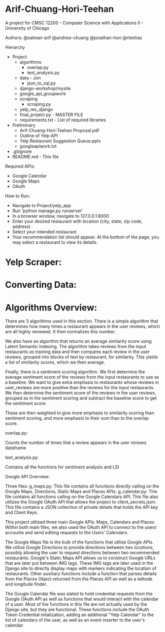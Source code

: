 # Arif-Chuang-Hori-Teehan

A project for CMSC 12200 - Computer Science with Applications II - University of Chicago

Authors: @salman-arif @andrew-chuang @jonathan-hori @rteehas

Hierarchy
- Project
	- algorithms
		- overlap.py
		- text_analysis.py
	- data - Jon
		- json_to_sql.py
	- django-workshop/mysite
	- google_api_groupwork
	- scraping
		- scraping.py
	- yelp_rec_django
	- final_project.py - MASTER FILE
	- requirements.txt - List of required libraries
- Preliminary
	- Arif-Chuang-Hori-Teehan Proposal.pdf
	- Outline of Yelp API
	- Yelp Restaurant Suggestion Queue.pptx
	- googleapiwork.txt
- .gitignore
- README.md - This file

Required APIs:
- Google Calendar
- Google Maps
- OAuth

How to Run:
- Navigate to Project/yelp_app
- Run 'python manage.py runserver'
- In a browser window, navigate to 127.0.0.1:8000
- Enter your desired restaurant with location (city, state, zip code, address)
- Select your intended restaurant
- Your recommendation list should appear. At the bottom of the page, you may select a 
	restaurant to view its details.
	
# Yelp Scraper:

# Converting Data:



# Algorithms Overview:

There are 3 algorithms used in this section. There is a simple algorithm that 
determines how many times a restaurant appears in the user reviews, which are 
all highly reviewed. It then normalizes this number. 

We also have an algorithm that returns an average similarity score using Latent 
Semantic Indexing. The algorithm takes reviews from the input restaurants as 
training data and then compares each review in the user reviews, grouped into 
blocks of text by restaurant, for similarity. This yields a list of similarity 
scores, which we then average. 

Finally, there is a sentiment scoring algorithm. We first determine the average 
sentiment score of the reviews from the input restaurants to use as a baseline.
We want to give extra emphasis to restaurants whose reviews in user_reviews are 
more positive than the reviews for the input restaurants. We then determine the
sentiment score of the reviews in the user reviews, grouped as in the sentiment 
scoring and subtract the baseline score to get the sentiment score. 

These are then weighted to give more emphasis to similarity scoring than 
sentiment scoring, and more emphasis to their sum than to the overlap score.

overlap.py:

Counts the number of times that a review appears in the user reviews dataframe

text_analysis.py:

Contains all the functions for sentiment analysis and LSI


Google API Overview:

Three files:
    g_maps.py: This file contains all functions directly calling on the 
        Google Maps, Directions, Static Maps and Places APIs. 
    g_calendar.py: This file contains all functions calling on the
        Google Calendars API. This file also utilizes the Google OAuth API
        that allows the project to 
    client_secrets.json: This file contains a JSON collection of private
        details that holds the API key and Client Keys. 

This project utilized three main Google APIs: Maps, Calendars and Places. Within
both main files, we also used the OAuth API to connect to the users' accounts and
send editing requests to the Users' Calendars. 

The Google Maps file is the bulk of the functions that utilize Google APIs. 
We utilize Google Directions to provide directions between two locations, 
possibly allowing the user to request directions between 
two recommended restaurants. Google's Static Maps API allows us 
to construct Google URLs that are later put between IMG tags. 
These IMG tags are later used in the Django site to directly
display maps with markers indicating the location of restaurants. 
Other auxiliary functions include a function that parses details from
the Places Object returned from the Places API as well as a
latitude and longitude finder. 

The Google Calendar file was slated to hold credential requests from the
Google OAuth API as well as functions that would interact with the 
calendar of a user. Most of the functions in this file are not 
actually used by the Django site, but they are functional. 
These functions include the OAuth Token Credential initalization, 
adding an additional "Yelp Calendar" to the list of calendars of the user,
as well as an event inserter to the user's calendar. 












